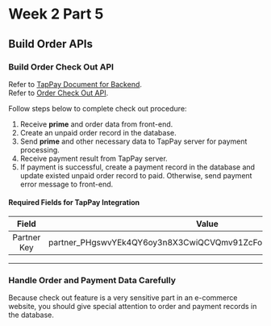 # Week 2 Part 5

## Build Order APIs

### Build Order Check Out API

Refer to [TapPay Document for Backend](https://docs.tappaysdk.com/tutorial/en/back.html#pay-by-prime-api).  
Refer to [Order Check Out API](https://github.com/AppWorks-School/API-Doc/tree/master/Stylish#order-check-out-api).  

Follow steps below to complete check out procedure:
1. Receive **prime** and order data from front-end.
2. Create an unpaid order record in the database.
3. Send **prime** and other necessary data to TapPay server for payment processing.
4. Receive payment result from TapPay server.
5. If payment is successful, create a payment record in the database and update existed unpaid order record to paid. Otherwise, send payment error message to front-end.

#### Required Fields for TapPay Integration

| Field | Value |
| :---: | :---: |
| Partner Key | partner_PHgswvYEk4QY6oy3n8X3CwiQCVQmv91ZcFoD5VrkGFXo8N7BFiLUxzeG |

---

### Handle Order and Payment Data Carefully

Because check out feature is a very sensitive part in an e-commerce website, you should give special attention to order and payment records in the database.
